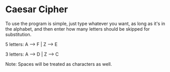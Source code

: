# Caesar Cipher

To use the program is simple, just type whatever you want, as long as it's in the alphabet, and then enter how many letters should be skipped for substitution.

5 letters:
A --> F | Z --> E

3 letters:
A --> D | Z --> C

Note: Spaces will be treated as characters as well.
